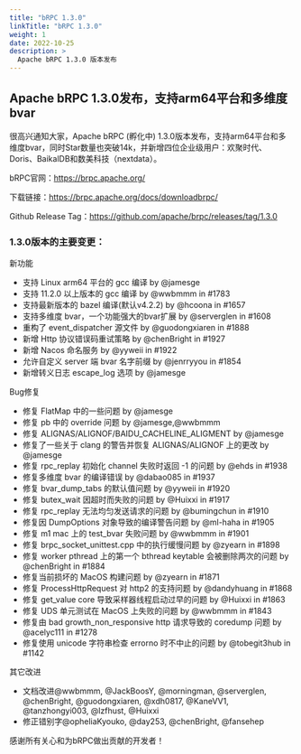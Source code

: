 ```yaml
---
title: "bRPC 1.3.0"
linkTitle: "bRPC 1.3.0"
weight: 1
date: 2022-10-25
description: >
  Apache bRPC 1.3.0 版本发布
---
```

## Apache bRPC 1.3.0发布，支持arm64平台和多维度bvar
很高兴通知大家，Apache bRPC (孵化中) 1.3.0版本发布，支持arm64平台和多维度bvar，同时Star数量也突破14k，并新增四位企业级用户：欢聚时代、Doris、BaikalDB和数美科技（nextdata）。  

bRPC官网：https://brpc.apache.org/  

下载链接：https://brpc.apache.org/docs/downloadbrpc/  

Github Release Tag：https://github.com/apache/brpc/releases/tag/1.3.0

### 1.3.0版本的主要变更：
新功能
* 支持 Linux arm64 平台的 gcc 编译 by @jamesge
* 支持 11.2.0 以上版本的 gcc 编译 by @wwbmmm in #1783
* 支持最新版本的 bazel 编译(默认v4.2.2) by @hcoona in #1657
* 支持多维度 bvar，一个功能强大的bvar扩展 by @serverglen in #1608
* 重构了 event_dispatcher 源文件 by @guodongxiaren in #1888
* 新增 Http 协议错误码重试策略 by @chenBright in #1927
* 新增 Nacos 命名服务 by @yyweii in #1922
* 允许自定义 server 端 bvar 名字前缀 by @jenrryyou in #1854
* 新增转义日志 escape_log 选项 by @jamesge

Bug修复
* 修复 FlatMap 中的一些问题 by @jamesge
* 修复 pb 中的 override 问题 by @jamesge,@wwbmmm
* 修复 ALIGNAS/ALIGNOF/BAIDU_CACHELINE_ALIGMENT  by @jamesge
* 修复了一些关于 clang 的警告并恢复 ALIGNAS/ALIGNOF 上的更改 by @jamesge
* 修复 rpc_replay 初始化 channel 失败时返回 -1 的问题 by @ehds in #1938
* 修复多维度 bvar 的编译错误 by @dabao085 in #1937
* 修复 bvar_dump_tabs 的默认值问题 by @yyweii in #1920
* 修复 butex_wait 因超时而失败的问题 by @Huixxi in #1917
* 修复 rpc_replay 无法均匀发送请求的问题 by @bumingchun in #1910
* 修复因 DumpOptions 对象导致的编译警告问题 by @ml-haha in #1905
* 修复 m1 mac 上的 test_bvar 失败问题 by @wwbmmm in #1901
* 修复 brpc_socket_unittest.cpp 中的执行缓慢问题 by @zyearn in #1898
* 修复 worker pthread 上的第一个 bthread keytable 会被删除两次的问题 by @chenBright in #1884
* 修复当前损坏的 MacOS 构建问题 by @zyearn in #1871
* 修复 ProcessHttpRequest 对 http2 的支持问题 by @dandyhuang in #1868
* 修复 get_value core 导致采样器线程启动过早的问题 by @Huixxi in #1863
* 修复 UDS 单元测试在 MacOS 上失败的问题 by @wwbmmm in #1843
* 修复由 bad growth_non_responsive http 请求导致的 coredump 问题 by @acelyc111 in #1278
* 修复使用 unicode 字符串检查 errorno 时不中止的问题 by @tobegit3hub in #1142

其它改进
* 文档改进@wwbmmm, @JackBoosY, @morningman, @serverglen, @chenBright, @guodongxiaren, @xdh0817, @KaneVV1, @tanzhongyi003, @lzfhust, @Huixxi
* 修正错别字@opheliaKyouko, @day253, @chenBright, @fansehep

感谢所有关心和为bRPC做出贡献的开发者！